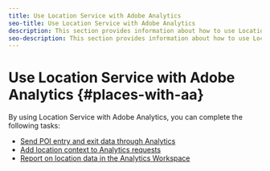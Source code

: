 ```yaml
---
title: Use Location Service with Adobe Analytics
seo-title: Use Location Service with Adobe Analytics
description: This section provides information about how to use Location Service with Adobe Analytics.
seo-description: This section provides information about how to use Location Service with Adobe Analytics.
---
```


# Use Location Service with Adobe Analytics {#places-with-aa}

By using Location Service with Adobe Analytics, you can complete the following tasks:

* [Send POI entry and exit data through Analytics](/help/use-places-with-other-solutions/places-adobe-analytics/use-places-adobe-analytics.md)
* [Add location context to Analytics requests](/help/use-places-with-other-solutions/places-adobe-analytics/run-reports-aa-places-data.md)
* [Report on location data in the Analytics Workspace](/help/use-places-with-other-solutions/places-adobe-analytics/run-reports-aa-places-data.md)